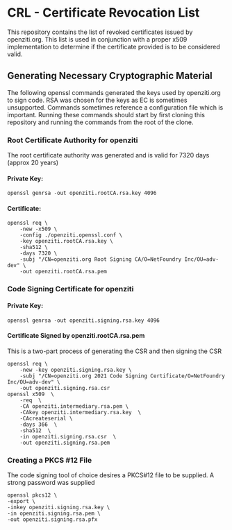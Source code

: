 # CRL - Certificate Revocation List

This repository contains the list of revoked certificates issued by openziti.org. This list is used
in conjunction with a proper x509 implementation to determine if the certificate provided is to be
considered valid.

## Generating Necessary Cryptographic Material

The following openssl commands generated the keys used by openziti.org to sign code. RSA was chosen for
the keys as EC is sometimes unsupported.  Commands sometimes reference a configuration file which is 
important. Running these commands should start by first cloning this repository and running the
commands from the root of the clone.

### Root Certificate Authority for openziti

The root certificate authority was generated and is valid for 7320 days (approx 20 years)

#### Private Key:
    openssl genrsa -out openziti.rootCA.rsa.key 4096

#### Certificate:
    openssl req \
        -new -x509 \
        -config ./openziti.openssl.conf \
        -key openziti.rootCA.rsa.key \
        -sha512 \
        -days 7320 \
        -subj "/CN=openziti.org Root Signing CA/O=NetFoundry Inc/OU=adv-dev" \
        -out openziti.rootCA.rsa.pem

### Code Signing Certificate for openziti

#### Private Key:
    openssl genrsa -out openziti.signing.rsa.key 4096

#### Certificate Signed by openziti.rootCA.rsa.pem

This is a two-part process of generating the CSR and then signing the CSR

    openssl req \
        -new -key openziti.signing.rsa.key \
        -subj "/CN=openziti.org 2021 Code Signing Certificate/O=NetFoundry Inc/OU=adv-dev" \
        -out openziti.signing.rsa.csr
    openssl x509  \
        -req  \
        -CA openziti.intermediary.rsa.pem \
        -CAkey openziti.intermediary.rsa.key  \
        -CAcreateserial \
        -days 366  \
        -sha512  \
        -in openziti.signing.rsa.csr  \
        -out openziti.signing.rsa.pem

### Creating a PKCS #12 File

The code signing tool of choice desires a PKCS#12 file to be supplied. A strong password was supplied

    openssl pkcs12 \
    -export \
    -inkey openziti.signing.rsa.key \
    -in openziti.signing.rsa.pem \
    -out openziti.signing.rsa.pfx 